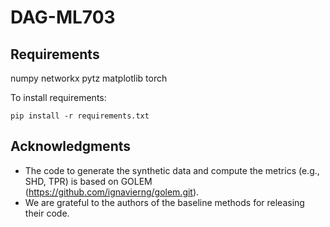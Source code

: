 # DAG-ML703

## Requirements
numpy
networkx
pytz
matplotlib
torch

To install requirements:
```
pip install -r requirements.txt
```
## Acknowledgments
- The code to generate the synthetic data and compute the metrics (e.g., SHD, TPR) is based on GOLEM (https://github.com/ignavierng/golem.git).
- We are grateful to the authors of the baseline methods for releasing their code.
